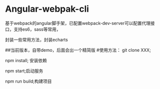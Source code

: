 # Angular-webpak-cli

基于webpack的angular脚手架，已配置webpack-dev-server可以配置代理接口，支持es6，sass等常用，

封装一些常用方法，封装echarts

##当前版本，自带demo，后面会出一个精简版
#使用方法：
git clone XXX;

npm install; 安装依赖

npm start;启动服务

npm run build;构建项目